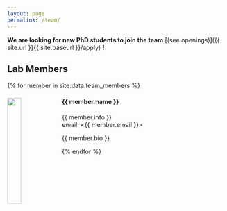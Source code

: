 ```yaml
---
layout: page
permalink: /team/
---
```


**We are looking for new PhD students to join the team** [(see openings)]({{ site.url }}{{ site.baseurl }}/apply) **!**


## Lab Members
{% for member in site.data.team_members %}

<div class="row">
  <div class="col-sm-10 col-md-offset-1 clearfix">
    <img src="{{ site.url }}{{ site.baseurl }}/images/teampic/{{ member.photo }}" class="img-responsive" width="25%" style="float: left" /> </div>
  <div class="col-sm-4 clearfix">
    <h4>{{ member.name }}</h4>
    <p>{{ member.info }}<br>email: <{{ member.email }}></p>
    <p>{{ member.bio }}</p>
  </div>
</div>

{% endfor %}
